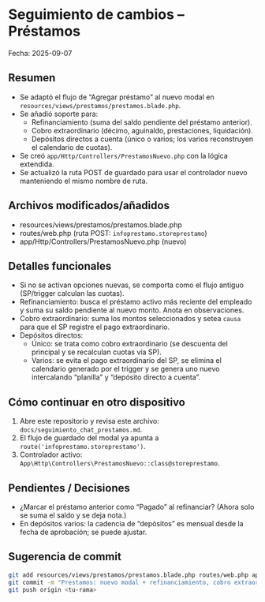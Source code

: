 # Seguimiento de cambios – Préstamos

Fecha: 2025-09-07

## Resumen
- Se adaptó el flujo de “Agregar préstamo” al nuevo modal en `resources/views/prestamos/prestamos.blade.php`.
- Se añadió soporte para:
  - Refinanciamiento (suma del saldo pendiente del préstamo anterior).
  - Cobro extraordinario (décimo, aguinaldo, prestaciones, liquidación).
  - Depósitos directos a cuenta (único o varios; los varios reconstruyen el calendario de cuotas).
- Se creó `app/Http/Controllers/PrestamosNuevo.php` con la lógica extendida.
- Se actualizó la ruta POST de guardado para usar el controlador nuevo manteniendo el mismo nombre de ruta.

## Archivos modificados/añadidos
- resources/views/prestamos/prestamos.blade.php
- routes/web.php (ruta POST: `infoprestamo.storeprestamo`)
- app/Http/Controllers/PrestamosNuevo.php (nuevo)

## Detalles funcionales
- Si no se activan opciones nuevas, se comporta como el flujo antiguo (SP/trigger calculan las cuotas).
- Refinanciamiento: busca el préstamo activo más reciente del empleado y suma su saldo pendiente al nuevo monto. Anota en observaciones.
- Cobro extraordinario: suma los montos seleccionados y setea `causa` para que el SP registre el pago extraordinario.
- Depósitos directos:
  - Único: se trata como cobro extraordinario (se descuenta del principal y se recalculan cuotas vía SP).
  - Varios: se evita el pago extraordinario del SP, se elimina el calendario generado por el trigger y se genera uno nuevo intercalando “planilla” y “depósito directo a cuenta”.

## Cómo continuar en otro dispositivo
1) Abre este repositorio y revisa este archivo: `docs/seguimiento_chat_prestamos.md`.
2) El flujo de guardado del modal ya apunta a `route('infoprestamo.storeprestamo')`.
3) Controlador activo: `App\Http\Controllers\PrestamosNuevo::class@storeprestamo`.

## Pendientes / Decisiones
- ¿Marcar el préstamo anterior como “Pagado” al refinanciar? (Ahora solo se suma el saldo y se deja nota.)
- En depósitos varios: la cadencia de “depósitos” es mensual desde la fecha de aprobación; se puede ajustar.

## Sugerencia de commit
```bash
git add resources/views/prestamos/prestamos.blade.php routes/web.php app/Http/Controllers/PrestamosNuevo.php docs/seguimiento_chat_prestamos.md
git commit -m "Prestamos: nuevo modal + refinanciamiento, cobro extraordinario y depósitos directos"
git push origin <tu-rama>
```

